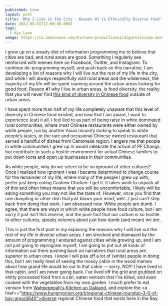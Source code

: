```yaml
---
published: true
layout: post
title: 'Why I Live in the City - Reason #1 is Ethnically Diverse Food'
date: 2022-05-01T12:00:00.000Z
tags:
  - Kin Lane
image: https://s3.amazonaws.com/kinlane-productions2/algorotoscope-master/america-under-socialism-seattle-looking-north.jpg
---
```

I grew up on a steady diet of information programming me to believe that cities are bad, and rural areas are good. Something I regularly see reinforced with memes here on Facebook, Twitter, and Instagram. To continue de-programming myself, and push back on this narrative, I am developing a list of reasons why I will live out the rest of my life in the city, and while I will always respectfully visit rural areas and the wilderness, the majority of my life will be spent roaming around the urban areas looking for good food. Reason #1 why I live in urban areas, is food diversity, the reality that you will never find <a href="https://www.hungryonion.org/t/regional-chinese-roundup-3-0-sf-bay-area/4640">this kind of diversity in Chinese food</a> outside of urban areas.

I have spent more than half of my life completely unaware that this level of diversity in Chinese food existed, and now that I am aware, I want to experience (eat) it all. I feel lied to as part of being raise in white dominated rural communities, where most Chinese restaurants were either owned by white people, run by another Asian minority looking to speak to white people’s tastes, or the rare and occasional Chinese owned restaurant that served a handful of dishes from Cantonese region. I angers me that people in white communities I grew up in would celebrate the arrival of PF Changs, but contribute to such a hostile environment for actual Chinese families to put down roots and open up businesses in their communities.

As white people, why do we select to be so ignorant of other cultures? Once I realized how ignorant I was I became determined to change course for the remainder of my life, where many of the people I grew up with, prefer just keep eating Cashew Chicken. I get it. It takes work to unpack all of this and often times means that you will be uncomfortable, I likely will be eating something you may not like the taste of. However, once you find that one dumpling or other dish that just blows your mind, well…I just can’t step back from doing that work. I am obsessed now. White people are dumb. I agree, that there are ways in which white people have food culture, but I am sorry it just isn’t this diverse, and the pure fact that our culture is so hostile to other cultures, speaks volumes about just how dumb (and mean) we are. 

This is just the first post in my exploring the reasons why I will live out the rest of my life in diverse urban areas. I am shocked and dismayed by the amount of programming I endured against cities while growing up, and I am not just going to reprogram myself, I am going to put out all kinds of information out there pushing back on narratives that rural areas are superior to urban ones. I know I will piss off a lot of (white) people in doing this, but I am really tired of seeing the mossy cabin in the wood memes about how grand life would be out in that cabin — sorry, NO!!! I have lived in that cabin, and I am never going back. I’ve lived off the grid and grubbed on shitty processed food from a can, eaten venison that I’ve killed, and even cooked with the vegetables from my own garden. I much prefer to eat venison from <a href="https://wahpepahskitchen.com/">Wahpepepah's Kitchen un Oakland</a>, and explore the <a href=="https://www.hungryonion.org/t/regional-chinese-roundup-3-0-sf-bay-area/4640">diverse regional Chinese food that exists here in the Bay</a>.